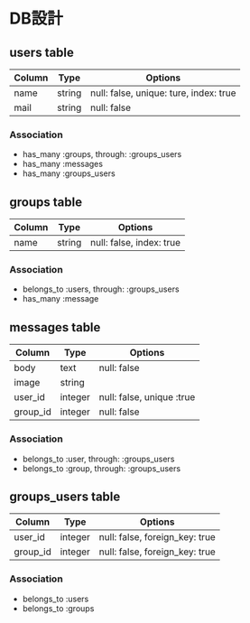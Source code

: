 # DB設計

## users table

|Column|Type|Options|
|------|----|-------|
|name|string|null: false, unique: ture, index: true|
|mail|string|null: false|

### Association
- has_many :groups, through: :groups_users
- has_many :messages
- has_many :groups_users

## groups table 

|Column|Type|Options|
|------|----|-------|
|name|string|null: false, index: true|

### Association
- belongs_to :users, through: :groups_users
- has_many :message

## messages table
|Column|Type|Options|
|------|----|-------|
|body|text|null: false|
|image|string|
|user_id|integer|null: false, unique :true|
|group_id|integer|null: false|

### Association
- belongs_to :user, through: :groups_users
- belongs_to :group, through: :groups_users

## groups_users table
|Column|Type|Options|
|------|----|-------|
|user_id|integer|null: false, foreign_key: true|
|group_id|integer|null: false, foreign_key: true|

### Association
- belongs_to :users
- belongs_to :groups